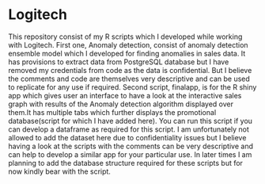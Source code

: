 # Logitech
This repository consist of my R scripts which I developed while working with Logitech. First one, Anomaly detection, consist of anomaly detection ensemble model which I developed for finding anomalies in sales data. It has provisions to extract data from PostgreSQL database but I have removed my credentials from code as the data is confidential. 
But I believe the comments and code are themselves very descriptive and can be used to replicate for any use if required.
Second script, finalapp, is for the R shiny app which gives user an interface to have a look at the interactive sales graph with results of the Anomaly detection algorithm displayed over them.It has multiple tabs which further displays the promotional database(script for which I have added here).
You can run this script if you can develop a dataframe as required for this script. I am unfortunately not allowed to add the dataset here due to confidentiality issues but I believe having a look at the scripts with the comments can be very descriptive and can help to develop a similar app for your particular use.
In later times I am planning to add the database structure required for these scripts but for now kindly bear with the script.
